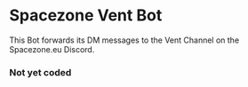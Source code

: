 # Spacezone Vent Bot

This Bot forwards its DM messages to the Vent Channel on the Spacezone.eu Discord.

### Not yet coded
